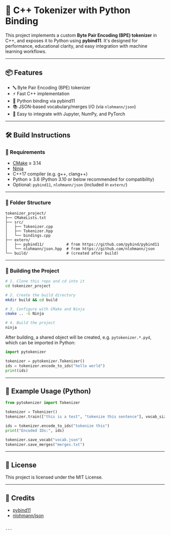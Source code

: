 
# 🧠 C++ Tokenizer with Python Binding

This project implements a custom **Byte Pair Encoding (BPE) tokenizer** in C++, and exposes it to Python using **pybind11**. It's designed for performance, educational clarity, and easy integration with machine learning workflows.

---

## 📦 Features

- 🔤 Byte Pair Encoding (BPE) tokenizer
- ⚡ Fast C++ implementation
- 🔗 Python binding via pybind11
- 📚 JSON-based vocabulary/merges I/O (via `nlohmann/json`)
- 🧪 Easy to integrate with Jupyter, NumPy, and PyTorch

---

## 🛠️ Build Instructions

### 🔧 Requirements

- [CMake](https://cmake.org/) ≥ 3.14
- [Ninja](https://ninja-build.org/)
- C++17 compiler (e.g. g++, clang++)
- Python ≥ 3.6 (Python 3.10 or below recommended for compatibility)
- Optional: `pybind11`, `nlohmann/json` (included in `extern/`)

---

### 📁 Folder Structure

```
tokenizer_project/
├── CMakeLists.txt
├── src/
│   ├── Tokenizer.cpp
│   ├── Tokenizer.hpp
│   └── bindings.cpp
├── extern/
│   ├── pybind11/          # from https://github.com/pybind/pybind11
│   └── nlohmann/json.hpp  # from https://github.com/nlohmann/json
└── build/                 # (created after build)
```

---

### 🚀 Building the Project

```bash
# 1. Clone this repo and cd into it
cd tokenizer_project

# 2. Create the build directory
mkdir build && cd build

# 3. Configure with CMake and Ninja
cmake .. -G Ninja

# 4. Build the project
ninja
```

After building, a shared object will be created, e.g. `pytokenizer.*.pyd`, which can be imported in Python:

```python
import pytokenizer

tokenizer = pytokenizer.Tokenizer()
ids = tokenizer.encode_to_ids("hello world")
print(ids)
```

---

## 🧠 Example Usage (Python)

```python
from pytokenizer import Tokenizer

tokenizer = Tokenizer()
tokenizer.train(["this is a test", "tokenize this sentence"], vocab_size=100)

ids = tokenizer.encode_to_ids("tokenize this")
print("Encoded IDs:", ids)

tokenizer.save_vocab("vocab.json")
tokenizer.save_merges("merges.txt")
```

---

## 📜 License

This project is licensed under the MIT License.

---

## 🙌 Credits

- [pybind11](https://github.com/pybind/pybind11)
- [nlohmann/json](https://github.com/nlohmann/json)
```

---
